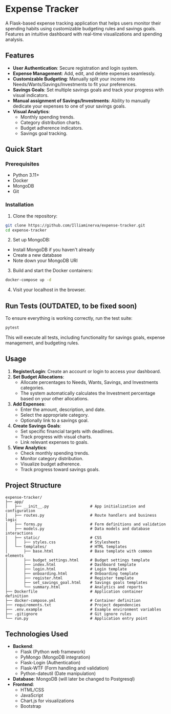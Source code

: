 # Expense Tracker

A Flask-based expense tracking application that helps users monitor their spending habits using customizable budgeting rules and savings goals. Features an intuitive dashboard with real-time visualizations and spending analysis.

## Features

- **User Authentication**: Secure registration and login system.
- **Expense Management**: Add, edit, and delete expenses seamlessly.
- **Customizable Budgeting**: Manually split your income into Needs/Wants/Savings/Investments to fit your preferences.
- **Savings Goals**: Set multiple savings goals and track your progress with visual indicators.
- **Manual assignment of Savings/Investments**: Ability to manually dedicate your expenses to one of your savings goals.
- **Visual Analytics**: 
  - Monthly spending trends.
  - Category distribution charts.
  - Budget adherence indicators.
  - Savings goal tracking.

## Quick Start

### Prerequisites

- Python 3.11+
- Docker
- MongoDB
- Git

### Installation

1. Clone the repository:
```bash
git clone https://github.com/Illiaminerva/expense-tracker.git
cd expense-tracker
```
2. Set up MongoDB:
- Install MongoDB if you haven't already
- Create a new database
- Note down your MongoDB URI

3. Build and start the Docker containers:
```bash
docker-compose up -d
```

4. Visit your localhost in the browser.

## Run Tests (OUTDATED, to be fixed soon)

To ensure everything is working correctly, run the test suite:
```bash
pytest
```
This will execute all tests, including functionality for savings goals, expense management, and budgeting rules.

## Usage

1. **Register/Login**: Create an account or login to access your dashboard.
2. **Set Budget Allocations**:
   - Allocate percentages to Needs, Wants, Savings, and Investments categories.
   - The system automatically calculates the Investment percentage based on your other allocations.
3. **Add Expenses**: 
   - Enter the amount, description, and date.
   - Select the appropriate category.
   - Optionally link to a savings goal.
4. **Create Savings Goals**:
   - Set specific financial targets with deadlines.
   - Track progress with visual charts.
   - Link relevant expenses to goals. 
5. **View Analytics**:
   - Check monthly spending trends.
   - Monitor category distribution.
   - Visualize budget adherence.
   - Track progress toward savings goals.

## Project Structure
```
expense-tracker/
├── app/
│   ├── __init__.py                  # App initialization and configuration
│   ├── routes.py                    # Route handlers and business logic
│   ├── forms.py                     # Form definitions and validation
│   ├── models.py                    # Data models and database interactions
│   ├── static/                      # CSS
│   │   ├── styles.css               # Stylesheets
│   └── templates/                   # HTML templates
│       ├── base.html                # Base template with common elements
│       ├── budget_settings.html     # Budget settings template
│       ├── index.html               # Dashboard template
│       ├── login.html               # Login template
│       ├── onboarding.html          # Onboarding template
│       ├── register.html            # Register template
│       ├── set_savings_goal.html    # Savings goals templates
│       └── summary.html             # Analytics and reports
├── Dockerfile                       # Application container definition
├── docker-compose.yml               # Container definition
├── requirements.txt                 # Project dependencies
├── .env.example                     # Example environment variables
├── .gitignore                       # Git ignore rules
└── run.py                           # Application entry point
```

## Technologies Used

- **Backend**:
  - Flask (Python web framework)
  - PyMongo (MongoDB integration)
  - Flask-Login (Authentication)
  - Flask-WTF (Form handling and validation)
  - Python-dateutil (Date manipulation)
- **Database**: MongoDB (will later be changed to Postgresql)
- **Frontend**: 
  - HTML/CSS
  - JavaScript
  - Chart.js for visualizations
  - Bootstrap
